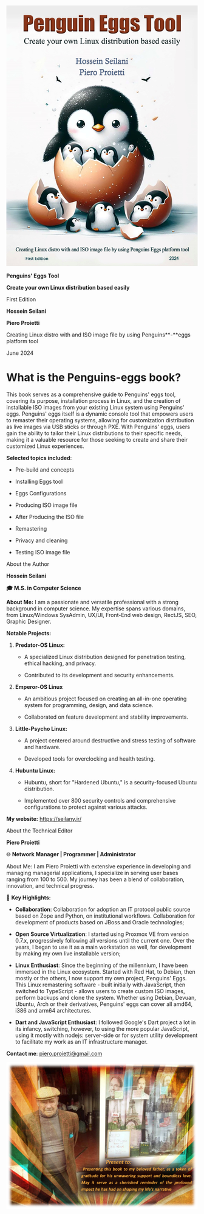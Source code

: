 ![](media/image3.jpeg)

**Penguins' Eggs Tool**

**Create your own Linux distribution based easily**

First Edition

**Hossein Seilani**

**Piero Proietti**

Creating Linux distro with and ISO image file by using Penguins**-**eggs
platform tool

June 2024

# What is the Penguins-eggs book?

This book serves as a comprehensive guide to Penguins' eggs tool,
covering its purpose, installation process in Linux, and the creation of
installable ISO images from your existing Linux system using
Penguins' eggs. Penguins' eggs itself is a dynamic console
tool that empowers users to remaster their operating systems, allowing
for customization distribution as live images via USB sticks or through
PXE. With Penguins' eggs, users gain the ability to tailor their
Linux distributions to their specific needs, making it a valuable
resource for those seeking to create and share their customized Linux
experiences.

**Selected topics included**:

-   Pre-build and concepts

-   Installing Eggs tool

-   Eggs Configurations

-   Producing ISO image file

-   After Producing the ISO file

-   Remastering

-   Privacy and cleaning

-   Testing ISO image file

About the Author

**Hossein Seilani**

**🎓 M.S. in Computer Science**

**About Me:** I am a passionate and versatile professional with a strong
background in computer science. My expertise spans various domains, from
Linux/Windows SysAdmin, UX/UI, Front-End web design, RectJS, SEO,
Graphic Designer.

**Notable Projects:**

1.  **Predator-OS Linux:**

    -   A specialized Linux distribution designed for penetration
        testing, ethical hacking, and privacy.

    -   Contributed to its development and security enhancements.

2.  **Emperor-OS Linux**

    -   An ambitious project focused on creating an all-in-one operating
        system for programming, design, and data science.

    -   Collaborated on feature development and stability improvements.

3.  **Little-Psycho Linux:**

    -   A project centered around destructive and stress testing of
        software and hardware.

    -   Developed tools for overclocking and health testing.

4.  **Hubuntu Linux:**

    -   Hubuntu, short for "Hardened Ubuntu," is a security-focused
        Ubuntu distribution.

    -   Implemented over 800 security controls and comprehensive
        configurations to protect against various attacks.

**My website:** <https://seilany.ir/>



About the Technical Editor

**Piero Proietti**

🌐 **Network Manager \| Programmer \| Administrator**

About Me: I am Piero Proietti with extensive experience in developing
and managing managerial applications, I specialize in serving user bases
ranging from 100 to 500. My journey has been a blend of collaboration,
innovation, and technical progress.

🔧 **Key Highlights:**

* **Collaboration**: Collaboration for adoption an IT protocol public
source based on Zope and Python, on institutional workflows.
Collaboration for development of products based on JBoss and Oracle
technologies;

* **Open Source Virtualization**: I started using Proxmox VE from
version 0.7.x, progressively following all versions until the current
one. Over the years, I began to use it as a main workstation as well,
for development by making my own live installable version;

* **Linux Enthusiast**: Since the beginning of the millennium, I have
been immersed in the Linux ecosystem. Started with Red Hat, to Debian,
then mostly or the others, I now support my own project, Penguins\'
Eggs. This Linux remastering software - built initially with JavaScript,
then switched to TypeScript - allows users to create custom ISO images,
perform backups and clone the system. Whether using Debian, Devuan,
Ubuntu, Arch or their derivatives, Penguins' eggs can cover all amd64,
i386 and arm64 architectures.

* **Dart and JavaScript Enthusiast**: I followed Google\'s Dart project
a lot in its infancy, switching, however, to using the more popular
JavaScript, using it mostly with nodejs: server-side or for system
utility development to facilitate my work as an IT infrastructure
manager.


**Contact me**: piero.proietti@gmail.com

![image4.jpg](media/image4.jpg)
